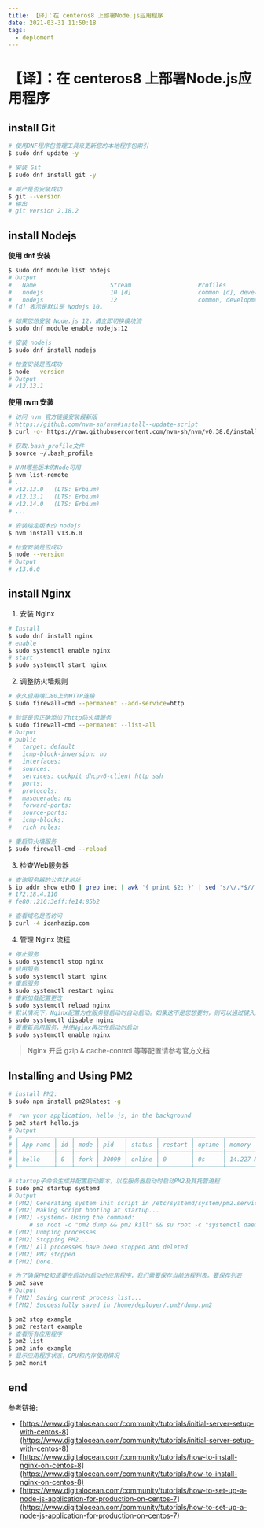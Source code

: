 ```yaml
---
title: 【译】：在 centeros8 上部署Node.js应用程序
date: 2021-03-31 11:50:18
tags:
  - deploment
---
```


# 【译】：在 centeros8 上部署Node.js应用程序

## install Git

```sh
# 使用DNF程序包管理工具来更新您的本地程序包索引
$ sudo dnf update -y

# 安装 Git
$ sudo dnf install git -y

# 减产是否安装成功
$ git --version
# 输出
# git version 2.18.2
```

## install Nodejs

**使用 dnf 安装**

```sh
$ sudo dnf module list nodejs
# Output
#   Name                     Stream                   Profiles                                                Summary
#   nodejs                   10 [d]                   common [d], development, minimal, s2i                   Javascript runtime
#   nodejs                   12                       common, development, minimal, s2i
# [d] 表示是默认是 Nodejs 10。

# 如果您想安装 Node.js 12，请立即切换模块流
$ sudo dnf module enable nodejs:12

# 安装 nodejs
$ sudo dnf install nodejs

# 检查安装是否成功
$ node --version
# Output
# v12.13.1
```

**使用 nvm 安装**

```sh
# 访问 nvm 官方链接安装最新版
# https://github.com/nvm-sh/nvm#install--update-script
$ curl -o- https://raw.githubusercontent.com/nvm-sh/nvm/v0.38.0/install.sh | bash

# 获取.bash_profile文件
$ source ~/.bash_profile

# NVM哪些版本的Node可用
$ nvm list-remote
# ...
# v12.13.0   (LTS: Erbium)
# v12.13.1   (LTS: Erbium)
# v12.14.0   (LTS: Erbium)
# ...

# 安装指定版本的 nodejs
$ nvm install v13.6.0

# 检查安装是否成功
$ node --version
# Output
# v13.6.0
```

## install Nginx

1. 安装 Nginx

```sh
# Install
$ sudo dnf install nginx
# enable
$ sudo systemctl enable nginx
# start
$ sudo systemctl start nginx
```

2. 调整防火墙规则

```sh
# 永久启用端口80上的HTTP连接
$ sudo firewall-cmd --permanent --add-service=http

# 验证是否正确添加了http防火墙服务
$ sudo firewall-cmd --permanent --list-all
# Output
# public
#   target: default
#   icmp-block-inversion: no
#   interfaces:
#   sources: 
#   services: cockpit dhcpv6-client http ssh
#   ports: 
#   protocols: 
#   masquerade: no
#   forward-ports: 
#   source-ports: 
#   icmp-blocks: 
#   rich rules:

# 重启防火墙服务
$ sudo firewall-cmd --reload
```

3. 检查Web服务器

```sh
# 查询服务器的公共IP地址
$ ip addr show eth0 | grep inet | awk '{ print $2; }' | sed 's/\/.*$//'
# 172.18.4.110
# fe80::216:3eff:fe14:85b2

# 查看域名是否访问
$ curl -4 icanhazip.com
```

4. 管理 Nginx 流程

```sh
# 停止服务
$ sudo systemctl stop nginx
# 启用服务
$ sudo systemctl start nginx
# 重启服务
$ sudo systemctl restart nginx
# 重新加载配置更改
$ sudo systemctl reload nginx
# 默认情况下，Nginx配置为在服务器启动时自动启动。如果这不是您想要的，则可以通过键入以下内容来禁用此行为
$ sudo systemctl disable nginx
# 要重新启用服务，并使Nginx再次在启动时启动
$ sudo systemctl enable nginx
```

> Nginx 开启 gzip & cache-control 等等配置请参考官方文档

## Installing and Using PM2

```sh
# install PM2:
$ sudo npm install pm2@latest -g

#  run your application, hello.js, in the background
$ pm2 start hello.js
# Output
# ┌──────────┬────┬──────┬───────┬────────┬─────────┬────────┬─────────────┬──────────┐
# │ App name │ id │ mode │ pid   │ status │ restart │ uptime │ memory      │ watching │
# ├──────────┼────┼──────┼───────┼────────┼─────────┼────────┼─────────────┼──────────┤
# │ hello    │ 0  │ fork │ 30099 │ online │ 0       │ 0s     │ 14.227 MB   │ disabled │
# └──────────┴────┴──────┴───────┴────────┴─────────┴────────┴─────────────┴──────────┘

# startup子命令生成并配置启动脚本，以在服务器启动时启动PM2及其托管进程
$ sudo pm2 startup systemd
# Output
# [PM2] Generating system init script in /etc/systemd/system/pm2.service
# [PM2] Making script booting at startup...
# [PM2] -systemd- Using the command:
      # su root -c "pm2 dump && pm2 kill" && su root -c "systemctl daemon-reload && systemctl enable pm2 && systemctl start pm2"
# [PM2] Dumping processes
# [PM2] Stopping PM2...
# [PM2] All processes have been stopped and deleted
# [PM2] PM2 stopped
# [PM2] Done.

# 为了确保PM2知道要在启动时启动的应用程序，我们需要保存当前进程列表。要保存列表
$ pm2 save
# Output
# [PM2] Saving current process list...
# [PM2] Successfully saved in /home/deployer/.pm2/dump.pm2

$ pm2 stop example
$ pm2 restart example
# 查看所有应用程序
$ pm2 list
$ pm2 info example
# 显示应用程序状态，CPU和内存使用情况
$ pm2 monit
```

## end

参考链接:

- [https://www.digitalocean.com/community/tutorials/initial-server-setup-with-centos-8](https://www.digitalocean.com/community/tutorials/initial-server-setup-with-centos-8)
- [https://www.digitalocean.com/community/tutorials/how-to-install-nginx-on-centos-8](https://www.digitalocean.com/community/tutorials/how-to-install-nginx-on-centos-8)
- [https://www.digitalocean.com/community/tutorials/how-to-set-up-a-node-js-application-for-production-on-centos-7](https://www.digitalocean.com/community/tutorials/how-to-set-up-a-node-js-application-for-production-on-centos-7)